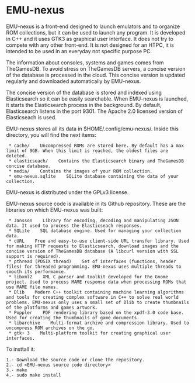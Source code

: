 # EMU-nexus

EMU-nexus is a front-end designed to launch emulators and to organize ROM collections, but it can be used to launch any program. It is developed in C++ and it uses GTK3 as graphical user interface. It does not try to compete with any other front-end. It is not designed for an HTPC, it is intended to be used in an everyday not specific purpose PC.


The information about consoles, systems and games comes from TheGamesDB. To avoid stress on TheGamesDB servers, a concise version of the database is processed in the cloud. This concise version is updated regularly and downloaded automatically by EMU-nexus.


The concise version of the database is stored and indexed using Elasticsearch so it can be easily searchable. When EMU-nexus is launched, it starts the Elasticsearch process in the background. By default, Elasticsearch listens in the port 9301. The Apache 2.0 licensed version of Elasticseach is used.


EMU-nexus stores all its data in $HOME/.config/emu-nexus/. Inside this directory, you will find the next items:

     * cache/    Uncompressed ROMs are stored here. By default has a max limit of 9GB. When this limit is reached, the oldest files are deleted.
     * elasticseach/    Contains the Elasticsearch binary and TheGamesDB concise database.
     * media/    Contains the images of your ROM collection.
     * emu-nexus.sqlite    SQLite database containing the data of your collection.



EMU-nexus is distributed under the GPLv3 license.



EMU-nexus source code is available in its Github repository. These are the libraries on which EMU-nexus was built:

     * Jansson    Library for encoding, decoding and manipulating JSON data. It used to process the Elasticseach responses.
     * SQLite    SQL database engine. Used for managing your collection data.
     * cURL    Free and easy-to-use client-side URL transfer library. Used for making HTTP requests to Elasticsearch, download images and the concise version of TheGamesDB database (A libcurl version with SSL support is required).
     * pthread (POSIX thread)    Set of interfaces (functions, header files) for threaded programming. EMU-nexus uses multiple threads to smooth its performance.
     * libxml2    XML C parser and toolkit developed for the Gnome project. Used to process MAME response data when processing ROMs that use MAME file names.
     * Dlib    Modern C++ toolkit containing machine learning algorithms and tools for creating complex software in C++ to solve real world problems. EMU-nexus only uses a small set of Dlib to create thumbnails of the platforms and games artwork.
     * Poppler    PDF rendering library based on the xpdf-3.0 code base. Used for creating the thumbnails of game documents.
     * libarchive    Multi-format archive and compression library. Used to uncompress ROM archives on the go.
     * gtk+ 3    Multi-platform toolkit for creating graphical user interfaces.


To insttall it:

    1.- Download the source code or clone the repository.
    2.- cd <EMU-nexus source code directory>
    3.- make
    4.- sudo make install

